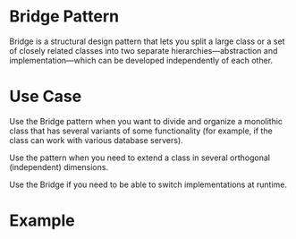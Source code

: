 # Bridge Pattern

Bridge is a structural design pattern that lets you split a large class or a 
set of closely related classes into two separate hierarchies—abstraction 
and implementation—which can be developed independently of each other.

# Use Case

Use the Bridge pattern when you want to divide 
and organize a monolithic class that has several variants of 
some functionality (for example, if the class can work with various database servers).

Use the pattern when you need to extend a class in several orthogonal (independent) dimensions.

Use the Bridge if you need to be able to switch implementations at runtime.


# Example



